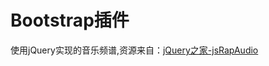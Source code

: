 # Bootstrap插件<br>
使用jQuery实现的音乐频谱,资源来自：[jQuery之家-jsRapAudio](http://www.htmleaf.com/html5/yinpinheshipin/201809105320.html)
